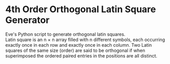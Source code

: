 # 4th Order Orthogonal Latin Square Generator
Eve's Python script to generate orthogonal latin squares.   
Latin square is an n × n array filled with n different symbols, each occurring exactly once in each row and exactly once in each column. Two Latin squares of the same size (order) are said to be orthogonal if when superimposed the ordered paired entries in the positions are all distinct.
